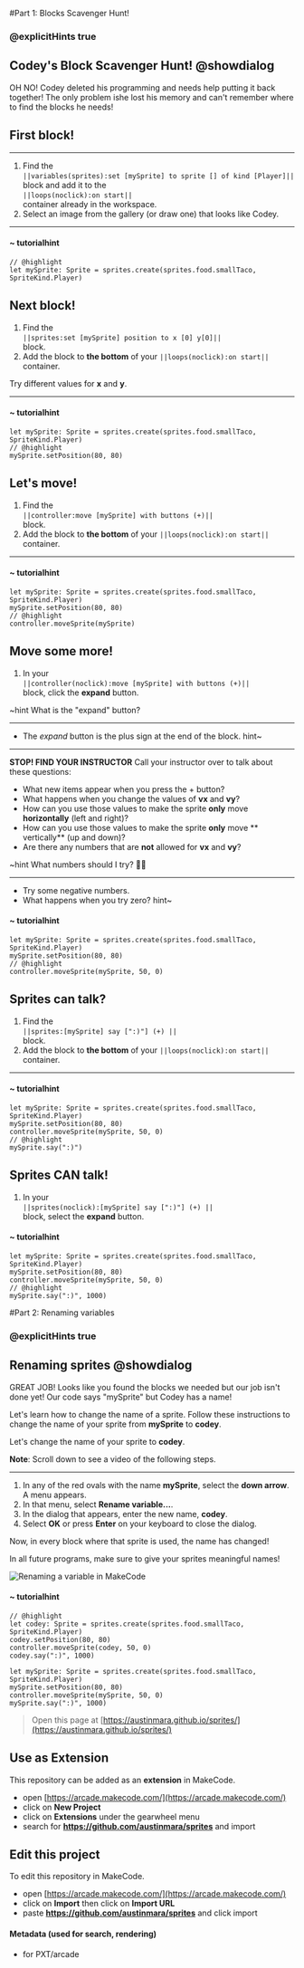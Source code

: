  #Part 1: Blocks Scavenger Hunt!
### @explicitHints true

## Codey's Block Scavenger Hunt! @showdialog

OH NO! Codey deleted his programming and needs help putting it back together! The only problem ishe lost his memory and can't remember where to find the blocks he needs!

## First block!

---

1.   Find the  
``||variables(sprites):set [mySprite] to sprite [] of kind [Player]||``<br/>
block and add it to the  <br/>
``||loops(noclick):on start||`` <br/>
container already in the workspace.
1.   Select an image from the gallery (or draw one) that looks like Codey.

---


#### ~ tutorialhint

```blocks
// @highlight
let mySprite: Sprite = sprites.create(sprites.food.smallTaco, SpriteKind.Player)
```

## Next block!

1.   Find the<br/>
``||sprites:set [mySprite] position to x [0] y[0]||``<br/>
 block.
1.   Add the block to **the bottom** of your ``||loops(noclick):on start||`` container.

Try different values for **x** and **y**.

---

#### ~ tutorialhint

```blocks
let mySprite: Sprite = sprites.create(sprites.food.smallTaco, SpriteKind.Player)
// @highlight
mySprite.setPosition(80, 80)
```

## Let's move!

1.   Find the<br/>
``||controller:move [mySprite] with buttons (+)||``<br/>
 block.
2.   Add the block to **the bottom** of your ``||loops(noclick):on start||`` container.

---

#### ~ tutorialhint

```blocks
let mySprite: Sprite = sprites.create(sprites.food.smallTaco, SpriteKind.Player)
mySprite.setPosition(80, 80)
// @highlight
controller.moveSprite(mySprite)
```

## Move some more!

1.   In your<br/>
``||controller(noclick):move [mySprite] with buttons (+)||``<br/>
block, click the **expand** button.


~hint What is the "expand" button?

---

-   The *expand* button is the plus sign at the end of the block.
hint~

---

**STOP! FIND YOUR INSTRUCTOR**
Call your instructor over to talk about these questions:
-   What new items appear when you press the + button?
-   What happens when you change the values of **vx** and **vy**?
-   How can you use those values to make the sprite **only** move
**horizontally** (left and right)?
-   How can you use those values to make the sprite **only** move
** vertically** (up and down)?
-   Are there any numbers that are **not** allowed for **vx** and **vy**?

~hint What numbers should I try? 🤷‍♂️

---

-   Try some negative numbers.
-   What happens when you try zero?
hint~


#### ~ tutorialhint

```blocks
let mySprite: Sprite = sprites.create(sprites.food.smallTaco, SpriteKind.Player)
mySprite.setPosition(80, 80)
// @highlight
controller.moveSprite(mySprite, 50, 0)
```

## Sprites can talk?

1.   Find the<br/>
``||sprites:[mySprite] say [":)"] (+) ||``<br/>
block.
2.   Add the block to **the bottom** of your ``||loops(noclick):on start||`` container.

---


#### ~ tutorialhint

```blocks
let mySprite: Sprite = sprites.create(sprites.food.smallTaco, SpriteKind.Player)
mySprite.setPosition(80, 80)
controller.moveSprite(mySprite, 50, 0)
// @highlight
mySprite.say(":)")
```

## Sprites CAN talk!

1.   In your<br/>
``||sprites(noclick):[mySprite] say [":)"] (+) ||``<br/>
block, select the **expand** button.


#### ~ tutorialhint

```blocks
let mySprite: Sprite = sprites.create(sprites.food.smallTaco, SpriteKind.Player)
mySprite.setPosition(80, 80)
controller.moveSprite(mySprite, 50, 0)
// @highlight
mySprite.say(":)", 1000)
```

#Part 2: Renaming variables
### @explicitHints true


## Renaming sprites @showdialog

GREAT JOB! Looks like you found the blocks we needed but our job isn't done yet! Our code says "mySprite" but Codey has a name!

Let's learn how to change the name
of a sprite. Follow these instructions to change the
name of your sprite from **mySprite** to **codey**.

Let's change the name of your sprite to **codey**.

**Note**: Scroll down to see a video of the following steps.

---

1.   In any of the red ovals with the name **mySprite**,
select the **down arrow**. A menu appears.
1.   In that menu, select **Rename variable...**.
1.   In the dialog that appears, enter the new name, **codey**.
1.   Select **OK** or press **Enter** on your keyboard to close the dialog.

Now, in every block where that sprite is used, the name has changed!

In all future programs, make sure to give your sprites meaningful names!

![Renaming a variable in MakeCode](https://alex-kulcsar.github.io/introcs-tutorials/assets/images/S01.L01.01.P02.rename_variable.gif)



#### ~ tutorialhint

```blocks
// @highlight
let codey: Sprite = sprites.create(sprites.food.smallTaco, SpriteKind.Player)
codey.setPosition(80, 80)
controller.moveSprite(codey, 50, 0)
codey.say(":)", 1000)
```

```template
let mySprite: Sprite = sprites.create(sprites.food.smallTaco, SpriteKind.Player)
mySprite.setPosition(80, 80)
controller.moveSprite(mySprite, 50, 0)
mySprite.say(":)", 1000)
```


> Open this page at [https://austinmara.github.io/sprites/](https://austinmara.github.io/sprites/)

## Use as Extension

This repository can be added as an **extension** in MakeCode.

* open [https://arcade.makecode.com/](https://arcade.makecode.com/)
* click on **New Project**
* click on **Extensions** under the gearwheel menu
* search for **https://github.com/austinmara/sprites** and import

## Edit this project

To edit this repository in MakeCode.

* open [https://arcade.makecode.com/](https://arcade.makecode.com/)
* click on **Import** then click on **Import URL**
* paste **https://github.com/austinmara/sprites** and click import

#### Metadata (used for search, rendering)

* for PXT/arcade
<script src="https://makecode.com/gh-pages-embed.js"></script><script>makeCodeRender("{{ site.makecode.home_url }}", "{{ site.github.owner_name }}/{{ site.github.repository_name }}");</script>
